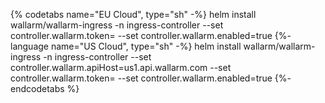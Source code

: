 {% codetabs name="EU Cloud", type="sh" -%}
helm install wallarm/wallarm-ingress -n ingress-controller --set controller.wallarm.token=<CLOUD NODE TOKEN> --set controller.wallarm.enabled=true
{%- language name="US Cloud", type="sh" -%}
helm install wallarm/wallarm-ingress -n ingress-controller --set controller.wallarm.apiHost=us1.api.wallarm.com --set controller.wallarm.token=<CLOUD NODE TOKEN> --set controller.wallarm.enabled=true
{%- endcodetabs %}